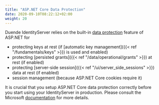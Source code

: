 ```yaml
---
title: "ASP.NET Core Data Protection"
date: 2020-09-10T08:22:12+02:00
weight: 20
---
```


Duende IdentityServer relies on the built-in [data protection](https://docs.microsoft.com/en-us/aspnet/core/security/data-protection/) feature of ASP.NET for

* protecting keys at rest (if [automatic key management]({{< ref "/fundamentals/keys" >}}) is used and enabled)
* protecting [persisted grants]({{< ref "/data/operational/grants" >}}) at rest (if enabled)
* protecting [server-side session]({{< ref "/ui/server_side_sessions" >}}) data at rest (if enabled)
* session management (because ASP.NET Core cookies require it)

It is crucial that you setup ASP.NET Core data protection correctly before you start using your IdentityServer in production. Please consult the Microsoft [documentation](https://docs.microsoft.com/en-us/aspnet/core/security/data-protection/configuration/overview) for more details.